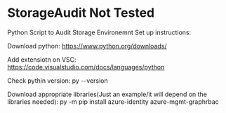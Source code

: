 # StorageAudit Not Tested
Python Script to Audit Storage
Environemnt Set up instructions:

Download python:
https://www.python.org/downloads/

Add extensiotn on VSC: 
https://code.visualstudio.com/docs/languages/python

Check pythin version:
py --version

Download appropriate libraries(Just an example/it will depend on the libraries needed):
py -m pip install azure-identity azure-mgmt-graphrbac


